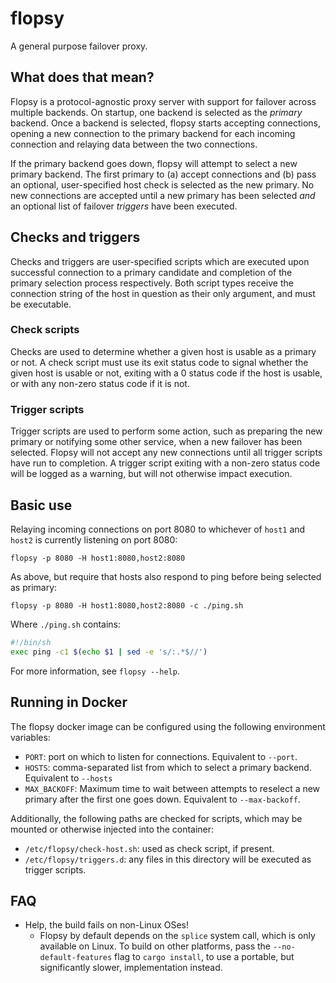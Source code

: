 # flopsy
A general purpose failover proxy.


## What does that mean?
Flopsy is a protocol-agnostic proxy server with support for failover across multiple backends.
On startup, one backend is selected as the _primary_ backend. Once a backend is selected,
flopsy starts accepting connections, opening a new connection to the primary backend for each
incoming connection and relaying data between the two connections.

If the primary backend goes down, flopsy will attempt to select a new primary backend.
The first primary to (a) accept connections and (b) pass an optional, user-specified host check
is selected as the new primary.
No new connections are accepted until a new primary has been selected _and_ an optional list of
failover _triggers_ have been executed.


## Checks and triggers
Checks and triggers are user-specified scripts which are executed upon successful connection to
a primary candidate and completion of the primary selection process respectively.
Both script types receive the connection string of the host in question as their only argument,
and must be executable.

### Check scripts
Checks are used to determine whether a given host is usable as a primary or not.
A check script must use its exit status code to signal whether the given host is usable or not,
exiting with a 0 status code if the host is usable, or with any non-zero status code if it is not.

### Trigger scripts
Trigger scripts are used to perform some action, such as preparing the new primary or notifying
some other service, when a new failover has been selected.
Flopsy will not accept any new connections until all trigger scripts have run to completion.
A trigger script exiting with a non-zero status code will be logged as a warning,
but will not otherwise impact execution.


## Basic use
Relaying incoming connections on port 8080 to whichever of `host1` and `host2` is currently
listening on port 8080:
```
flopsy -p 8080 -H host1:8080,host2:8080
```

As above, but require that hosts also respond to ping before being selected as primary:
```
flopsy -p 8080 -H host1:8080,host2:8080 -c ./ping.sh
```
Where `./ping.sh` contains:
```bash
#!/bin/sh
exec ping -c1 $(echo $1 | sed -e 's/:.*$//')
```

For more information, see `flopsy --help`.


## Running in Docker
The flopsy docker image can be configured using the following environment variables:
- `PORT`: port on which to listen for connections. Equivalent to `--port`.
- `HOSTS`: comma-separated list from which to select a primary backend. Equivalent to `--hosts`
- `MAX_BACKOFF`: Maximum time to wait between attempts to reselect a new primary after the first one goes down. Equivalent to `--max-backoff`.

Additionally, the following paths are checked for scripts, which may be mounted or otherwise injected into the container:
- `/etc/flopsy/check-host.sh`: used as check script, if present.
- `/etc/flopsy/triggers.d`: any files in this directory will be executed as trigger scripts.


## FAQ
- Help, the build fails on non-Linux OSes!
  - Flopsy by default depends on the `splice` system call, which is only available on Linux.
    To build on other platforms, pass the `--no-default-features` flag to `cargo install`,
    to use a portable, but significantly slower, implementation instead.